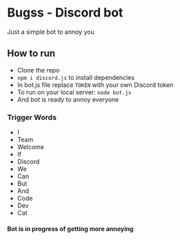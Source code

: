 # Bugss - Discord bot

Just a simple bot to annoy you

## How to run
* Clone the repo
* `npm i discord.js` to install dependencies
* In bot.js file replace `TOKEN` with your own Discord token
* To run on your local server: `node bot.js`
* And bot is ready to annoy everyone

### Trigger Words
* I
* Team
* Welcome
* If
* Discord
* We
* Can
* But
* And
* Code
* Dev
* Cat

#### Bot is in progress of getting more annoying
